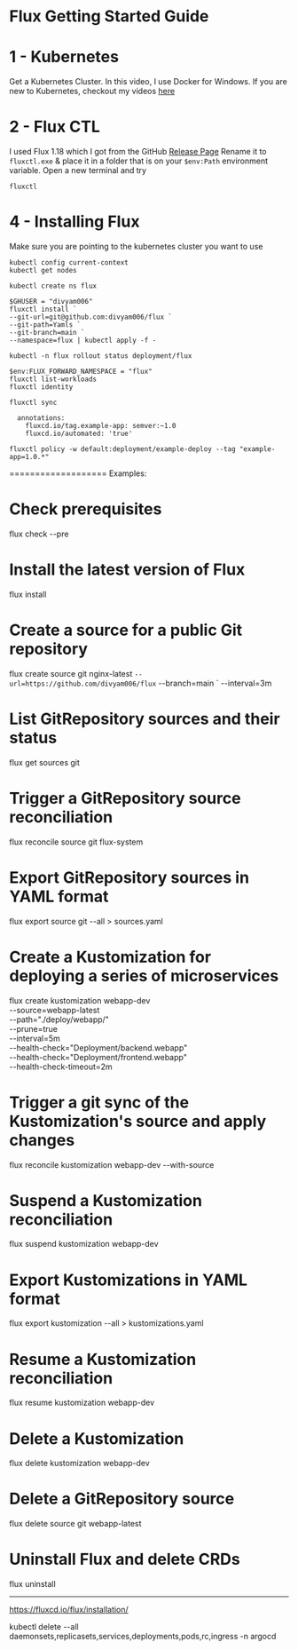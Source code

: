 # Flux Getting Started Guide

# 1 - Kubernetes

Get a Kubernetes Cluster. In this video, I use Docker for Windows.
If you are new to Kubernetes, checkout my videos [here](https://marceldempers.dev/videos/guides/kubernetes-getting-started)

# 2 - Flux CTL

I used Flux 1.18 which I got from the GitHub [Release Page](https://github.com/fluxcd/flux/releases/tag/1.18.0)
Rename it to `fluxctl.exe` & place it in a folder that is on your `$env:Path` environment variable.
Open a new terminal and try
```
fluxctl
```

# 4 - Installing Flux

Make sure you are pointing to the kubernetes cluster you want to use
```
kubectl config current-context
kubectl get nodes
```
```
kubectl create ns flux

$GHUSER = "divyam006"
fluxctl install `
--git-url=git@github.com:divyam006/flux `
--git-path=Yamls `
--git-branch=main `
--namespace=flux | kubectl apply -f -

kubectl -n flux rollout status deployment/flux

$env:FLUX_FORWARD_NAMESPACE = "flux"
fluxctl list-workloads
fluxctl identity

fluxctl sync

  annotations:
    fluxcd.io/tag.example-app: semver:~1.0
    fluxcd.io/automated: 'true'

fluxctl policy -w default:deployment/example-deploy --tag "example-app=1.0.*"
```




===================
Examples:
  # Check prerequisites
  flux check --pre

  # Install the latest version of Flux
  flux install

  # Create a source for a public Git repository
  flux create source git nginx-latest `
   --url=https://github.com/divyam006/flux `
   --branch=main `
   --interval=3m

  # List GitRepository sources and their status
  flux get sources git

  # Trigger a GitRepository source reconciliation
  flux reconcile source git flux-system

  # Export GitRepository sources in YAML format
  flux export source git --all > sources.yaml

  # Create a Kustomization for deploying a series of microservices
  flux create kustomization webapp-dev \
    --source=webapp-latest \
    --path="./deploy/webapp/" \
    --prune=true \
    --interval=5m \
    --health-check="Deployment/backend.webapp" \
    --health-check="Deployment/frontend.webapp" \
    --health-check-timeout=2m

  # Trigger a git sync of the Kustomization's source and apply changes
  flux reconcile kustomization webapp-dev --with-source

  # Suspend a Kustomization reconciliation
  flux suspend kustomization webapp-dev

  # Export Kustomizations in YAML format
  flux export kustomization --all > kustomizations.yaml

  # Resume a Kustomization reconciliation
  flux resume kustomization webapp-dev

  # Delete a Kustomization
  flux delete kustomization webapp-dev

  # Delete a GitRepository source
  flux delete source git webapp-latest

  # Uninstall Flux and delete CRDs
  flux uninstall


  --------------
  https://fluxcd.io/flux/installation/

kubectl delete --all daemonsets,replicasets,services,deployments,pods,rc,ingress -n argocd